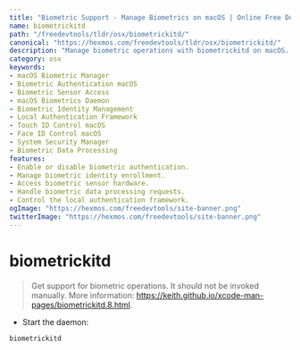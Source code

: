 ```yaml
---
title: "Biometric Support - Manage Biometrics on macOS | Online Free DevTools by Hexmos"
name: biometrickitd
path: "/freedevtools/tldr/osx/biometrickitd/"
canonical: "https://hexmos.com/freedevtools/tldr/osx/biometrickitd/"
description: "Manage biometric operations with biometrickitd on macOS. Obtain biometric authentication status, and access biometric sensor data. Free online tool, no registration required."
category: osx
keywords:
- macOS Biometric Manager
- Biometric Authentication macOS
- Biometric Sensor Access
- macOS Biometrics Daemon
- Biometric Identity Management
- Local Authentication Framework
- Touch ID Control macOS
- Face ID Control macOS
- System Security Manager
- Biometric Data Processing
features:
- Enable or disable biometric authentication.
- Manage biometric identity enrollment.
- Access biometric sensor hardware.
- Handle biometric data processing requests.
- Control the local authentication framework.
ogImage: "https://hexmos.com/freedevtools/site-banner.png"
twitterImage: "https://hexmos.com/freedevtools/site-banner.png"
---
```


# biometrickitd

> Get support for biometric operations.
> It should not be invoked manually.
> More information: <https://keith.github.io/xcode-man-pages/biometrickitd.8.html>.

- Start the daemon:

`biometrickitd`
